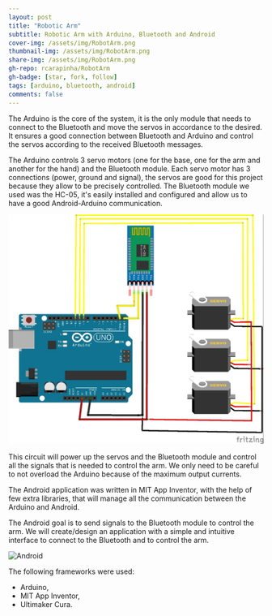 ```yaml
---
layout: post
title: "Robotic Arm"
subtitle: Robotic Arm with Arduino, Bluetooth and Android
cover-img: /assets/img/RobotArm.png
thumbnail-img: /assets/img/RobotArm.png
share-img: /assets/img/RobotArm.png
gh-repo: rcarapinha/RobotArm
gh-badge: [star, fork, follow]
tags: [arduino, bluetooth, android]
comments: false
---
```


The Arduino is the core of the system, it is the only module that needs to connect to the Bluetooth and move the servos in accordance to the desired. It ensures a good connection between Bluetooth and Arduino and control the servos according to the received Bluetooth messages.

The Arduino controls 3 servo motors (one for the base, one for the arm and another for the hand) and the Bluetooth module. Each servo motor has 3 connections (power, ground and signal), the servos are good for this project because they allow to be precisely controlled.
The Bluetooth module we used was the HC-05, it's easily installed and configured and allow us to have a good Android-Arduino communication.

![Arduino](https://github.com/RCarapinha/RobotArm/blob/master/Images/Arduino.png)


This circuit will power up the servos and the Bluetooth module and control all the signals that is needed to control the arm. We only need to be careful to not overload the Arduino because of the maximum output currents.

The Android application was written in MIT App Inventor, with the help of few extra libraries, that will manage all the communication between the Arduino and Android.

The Android goal is to send signals to the Bluetooth module to control the arm. We will create/design an application with a simple and intuitive interface to connect to the Bluetooth and to control the arm.

![Android]("https://github.com/RCarapinha/RobotArm/blob/master/Images/Android.png")

The following frameworks were used:
- Arduino,
- MIT App Inventor,
- Ultimaker Cura.